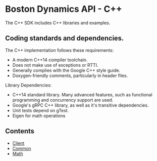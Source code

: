 <!--
Copyright (c) 2023 Boston Dynamics, Inc.  All rights reserved.

Downloading, reproducing, distributing or otherwise using the SDK Software
is subject to the terms and conditions of the Boston Dynamics Software
Development Kit License (20191101-BDSDK-SL).
-->

# Boston Dynamics API - C++

The C++ SDK includes C++ libraries and examples.

## Coding standards and dependencies.

The C++ implementation follows these requirements:

- A modern C++14 compiler toolchain.
- Does not make use of exceptions or RTTI.
- Generally complies with the Google C++ style guide.
- Doxygen-friendly comments, particularly in header files.

Library Dependencies:

- C++14 standard library. Many advanced features, such as functional programming and concurrency support are used.
- Google's gRPC C++ library, as well as it's transitive dependencies.
- Unit tests depend on gTest.
- Eigen for math operations

## Contents

- [Client](https://github.com/bdaiinstitute/spot-cpp-sdk/tree/ros2/cpp/bosdyn/client)
- [Common](https://github.com/bdaiinstitute/spot-cpp-sdk/tree/ros2/cpp/bosdyn/common)
- [Math](https://github.com/bdaiinstitute/spot-cpp-sdk/tree/ros2/cpp/bosdyn/math)
